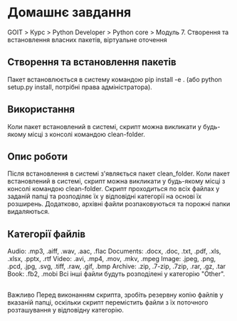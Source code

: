 # Домашнє завдання
GOIT > Курс > Python Developer > Python core > Модуль 7. Створення та встановлення власних пакетів, віртуальне оточення

## Створення та встановлення пакетів
Пакет встановлюється в систему командою pip install -e . (або python setup.py install, потрібні права адміністратора).

## Використання
Коли пакет встановлений в системі, скрипт можна викликати у будь-якому місці з консолі командою clean-folder.

## Опис роботи
Після встановлення в системі з'являється пакет clean_folder.
Коли пакет встановлений в системі, скрипт можна викликати у будь-якому місці з консолі командою clean-folder. Скрипт проходиться по всіх файлах у заданій папці та розподіляє їх у відповідні категорії на основі їх розширень. Додатково, архівні файли розпаковуються та порожні папки видаляються.

## Категорії файлів
Audio: .mp3, .aiff, .wav, .aac, .flac
Documents: .docx, .doc, .txt, .pdf, .xls, .xlsx, .pptx, .rtf
Video: .avi, .mp4, .mov, .mkv, .mpeg
Image: .jpeg, .png, .pcd, .jpg, .svg, .tiff, .raw, .gif, .bmp
Archive: .zip, .7-zip, .7zip, .rar, .gz, .tar
Book: .fb2, .mobi
Всі інші файли будуть розподілені у категорію "Other".
##
Важливо
Перед виконанням скрипта, зробіть резервну копію файлів у вказаній папці, оскільки скрипт перемістить файли з їх поточного розташування у відповідну категорію.

